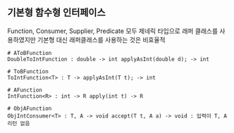 ## 기본형 함수형 인터페이스
Function, Consumer, Supplier, Predicate 모두 제네릭 타입으로 래퍼 클래스를 사용하였지만
기본형 대신 래퍼클래스를 사용하는 것은 비효율적

```text
# AToBFunction
DoubleToIntFunction : double -> int applyAsInt(double d); -> int

# ToBFunction 
ToIntFunction<T> : T -> applyAsInt(T t); -> int

# AFunction
IntFunction<R> : int -> R apply(int t) -> R

# ObjAFunction
ObjIntConsumer<T> : T, A -> void accept(T t, A a) -> void : 입력이 T, A 리턴 없음 
```
